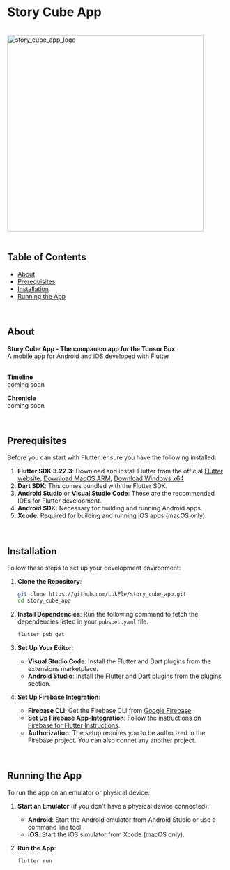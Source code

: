 # Story Cube App
<br>
<img src="https://github.com/user-attachments/assets/27b488c4-4f45-44c1-98a5-edba7539588f" alt="story_cube_app_logo" width="450">
<br>
<br>

## Table of Contents
- [About](#about)
- [Prerequisites](#prerequisites)
- [Installation](#installation)
- [Running the App](#running-the-app)
<br>

## About

**Story Cube App - The companion app for the Tonsor Box**
<br>
A mobile app for Android and iOS developed with Flutter
<br>
<br>

**Timeline**<br>
coming soon

**Chronicle**<br>
coming soon

<br>

## Prerequisites

Before you can start with Flutter, ensure you have the following installed:

1. **Flutter SDK 3.22.3**: Download and install Flutter from the official [Flutter website](https://flutter.dev/docs/get-started/install),
[Download MacOS ARM](https://storage.googleapis.com/flutter_infra_release/releases/stable/macos/flutter_macos_arm64_3.22.3-stable.zip), [Download Windows x64](https://storage.googleapis.com/flutter_infra_release/releases/stable/windows/flutter_windows_3.22.3-stable.zip)
2. **Dart SDK**: This comes bundled with the Flutter SDK.
3. **Android Studio** or **Visual Studio Code**: These are the recommended IDEs for Flutter development.
4. **Android SDK**: Necessary for building and running Android apps.
5. **Xcode**: Required for building and running iOS apps (macOS only).
<br>

## Installation

Follow these steps to set up your development environment:

1. **Clone the Repository**:
    ```sh
    git clone https://github.com/LukPle/story_cube_app.git
    cd story_cube_app
    ```

2. **Install Dependencies**:
    Run the following command to fetch the dependencies listed in your `pubspec.yaml` file.
    ```sh
    flutter pub get
    ```

3. **Set Up Your Editor**:
    - **Visual Studio Code**: Install the Flutter and Dart plugins from the extensions marketplace.
    - **Android Studio**: Install the Flutter and Dart plugins from the plugins section.
  
4. **Set Up Firebase Integration**:
    - **Firebase CLI**: Get the Firebase CLI from [Google Firebase](https://firebase.google.com/docs/cli).
    - **Set Up Firebase App-Integration**: Follow the instructions on [Firebase for Flutter Instructions](https://firebase.google.com/docs/flutter/setup?platform=ios).
    - **Authorization**: The setup requires you to be authorized in the Firebase project. You can also connet any another project.
<br>

## Running the App

To run the app on an emulator or physical device:

1. **Start an Emulator** (if you don't have a physical device connected):
    - **Android**: Start the Android emulator from Android Studio or use a command line tool.
    - **iOS**: Start the iOS simulator from Xcode (macOS only).

2. **Run the App**:
    ```sh
    flutter run
    ```
<br>

